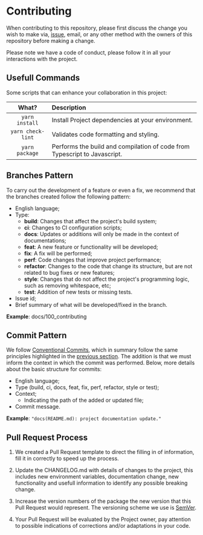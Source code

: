 # Contributing

When contributing to this repository, please first discuss the change you wish to make via, [issue](https://github.com/padupe/action-content-change-validation/issues), email, or any other method with the owners of this
repository before making a change.

Please note we have a code of conduct, please follow it in all your interactions with the project.

## Usefull Commands

Some scripts that can enhance your collaboration in this project:

What? | Description
:--: | :--
`yarn install` |  Install Project dependencies at your environment.
`yarn check-lint` | Validates code formatting and styling.
`yarn package` | Performs the build and compilation of code from Typescript to Javascript.

## Branches Pattern

To carry out the development of a feature or even a fix, we recommend that the branches created follow the following pattern:

- English language;
- Type:
    -  **build**: Changes that affect the project's build system;
    - **ci**: Changes to CI configuration scripts;
    - **docs**: Updates or additions will only be made in the context of documentations;
    - **feat**: A new feature or functionality will be developed;
    - **fix**: A fix will be performed;
    - **perf**: Code changes that improve project performance;
    - **refactor**: Changes to the code that change its structure, but are not related to bug fixes or new features;
    - **style**: Changes that do not affect the project's programming logic, such as removing whitespace, etc;
    - **test**: Addition of new tests or missing tests.
- Issue id;
- Brief summary of what will be developed/fixed in the branch.

**Example**: docs/100_contributing

## Commit Pattern

We follow [Conventional Commits](https://www.conventionalcommits.org/en/v1.0.0/), which in summary follow the same principles highlighted in the [previous section](#branches-pattern). The addition is that we must inform the context in which the commit was performed. Below, more details about the basic structure for commits:

- English language;
- Type (build, ci, docs, feat, fix, perf, refactor, style or test);
- Context;
    - Indicating the path of the added or updated file;
- Commit message.

**Example**: `"docs(README.md): project documentation update."`

## Pull Request Process

1. We created a Pull Request template to direct the filling in of information, fill it in correctly to speed up the process.

2. Update the CHANGELOG.md with details of changes to the project, this includes new environment variables, documentation change, new functionality and usefull information to identify any possible breaking change.

3. Increase the version numbers of the package the new version that this Pull Request would represent. The versioning scheme we use is [SemVer](http://semver.org/).

4. Your Pull Request will be evaluated by the Project owner, pay attention to possible indications of corrections and/or adaptations in your code.
